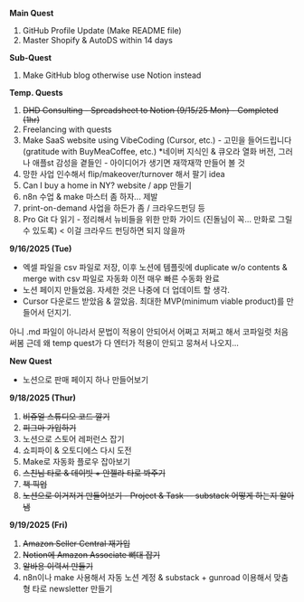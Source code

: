 **Main Quest**
1. GitHub Profile Update (Make README file)
2. Master Shopify & AutoDS within 14 days

**Sub-Quest**
1. Make GitHub blog otherwise use Notion instead


**Temp. Quests**
1. ~~DHD Consulting - Spreadsheet to Notion (9/15/25 Mon) - Completed (1hr)~~
2. Freelancing with quests
3. Make SaaS website using VibeCoding (Cursor, etc.) - 고민을 들어드립니다 (gratitude with BuyMeaCoffee, etc.)
*네이버 지식인 & 큐오라 열화 버전, 그러나 애플st 감성을 곁들인 - 아이디어가 생기면 재깍재깍 만들어 볼 것
4. 망한 사업 인수해서 flip/makeover/turnover 해서 팔기 idea
5. Can I buy a home in NY? website / app 만들기
6. n8n 수업 & make 마스터 좀 하자... 제발
7. print-on-demand 사업을 하든가 좀 / 크라우드펀딩 등
8. Pro Git 다 읽기 - 정리해서 뉴비들을 위한 만화 가이드 (진돌님이 꼭... 만화로 그릴 수 있도록) < 이걸 크라우드 펀딩하면 되지 않을까


**9/16/2025 (Tue)**
- 엑셀 파일을 csv 파일로 저장, 이후 노션에 템플릿에 duplicate w/o contents & merge with csv 파일로 자동화 이전 매우 빠른 수동화 완료
- 노션 페이지 만들었음. 자세한 것은 나중에 더 업데이트 할 생각.
- Cursor 다운로드 받았음 & 깔았음. 최대한 MVP(minimum viable product)를 만들어서 던지기.

아니 .md 파일이 아니라서 문법이 적용이 안되어서 어쩌고 저쩌고 해서 코파일럿 처음 써봄
근데 왜 temp quest가 다 엔터가 적용이 안되고 뭉쳐서 나오지...

**New Quest**
- 노션으로 판매 페이지 하나 만들어보기


**9/18/2025 (Thur)**
1. ~~비쥬얼 스튜디오 코드 깔기~~
2. ~~피그마 가입하기~~
3. 노션으로 스토어 레퍼런스 잡기
4. 쇼피파이 & 오토디에스 다시 도전
5. Make로 자동화 플로우 잡아보기
6. ~~스친님 타로 & 데이빗 + 안젤라 타로 봐주기~~
7. ~~책 픽업~~
8. ~~노션으로 이거저거 만들어보기 - Project & Task -- substack 어떻게 하는지 알아냄~~

**9/19/2025 (Fri)**
1. ~~Amazon Seller Central 재가입~~
2. ~~Notion에 Amazon Associate 뼈대 잡기~~
3. ~~알바용 이력서 만들기~~
4. n8n이나 make 사용해서 자동 노션 계정 & substack + gunroad 이용해서 맞춤형 타로 newsletter 만들기
